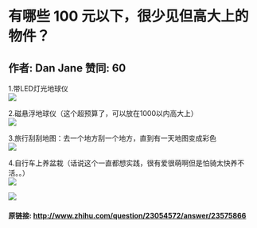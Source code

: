 # 有哪些 100 元以下，很少见但高大上的物件？
## 作者: Dan Jane  赞同: 60
1.带LED灯光地球仪  
![](http://pic4.zhimg.com/405c960b0341ac4a6ae15a47593540bb_b.jpg)


2.磁悬浮地球仪（这个超预算了，可以放在1000以内高大上）  
![](http://pic1.zhimg.com/e621e0621ca2d40965b1efa6e1888a80_b.jpg)


3.旅行刮刮地图：去一个地方刮一个地方，直到有一天地图变成彩色  
![](http://pic4.zhimg.com/bb08232b78f8252fd31f5baa8bcc9e0b_b.jpg)


4.自行车上养盆栽（话说这个一直都想实践，很有爱很萌啊但是怕骑太快养不活。。）  
![](http://pic1.zhimg.com/ee4fc960cfd19ef79531beae81a19a5f_b.jpg)


![](http://pic4.zhimg.com/ce9f2d71fea7d662e9ae900be75f6829_b.jpg)



#### 原链接: http://www.zhihu.com/question/23054572/answer/23575866